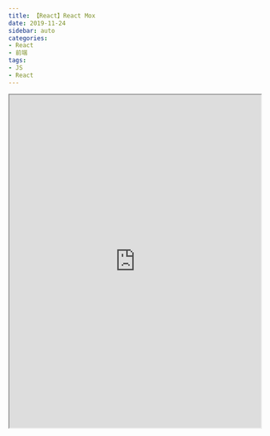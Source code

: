 ```yaml
---
title: 【React】React Mox
date: 2019-11-24
sidebar: auto
categories: 
- React
- 前端
tags: 
- JS
- React
---
```


<iframe src="https://ckinmind.github.io/mobx-share/#/p0" width="100%" height="666px"></iframe>
